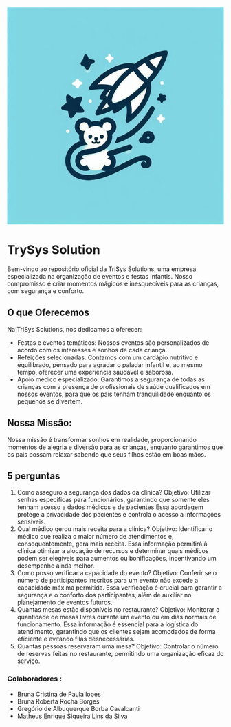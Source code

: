 <img src="/assests/img/logo.jpeg">

# TrySys Solution

Bem-vindo ao repositório oficial da TriSys Solutions, uma empresa especializada na organização de eventos e festas infantis. Nosso compromisso é criar momentos mágicos e inesquecíveis para as crianças, com segurança e conforto.


## O que Oferecemos 
Na TriSys Solutions, nos dedicamos a oferecer:

* Festas e eventos temáticos: Nossos eventos são personalizados de acordo com os interesses e sonhos de cada criança.
* Refeições selecionadas: Contamos com um cardápio nutritivo e equilibrado, pensado para agradar o paladar infantil e, ao mesmo tempo, oferecer uma experiência saudável e saborosa.
* Apoio médico especializado: Garantimos a segurança de todas as crianças com a presença de profissionais de saúde qualificados em nossos eventos, para que os pais tenham tranquilidade enquanto os pequenos se divertem.

## Nossa Missão:

Nossa missão é transformar sonhos em realidade, proporcionando momentos de alegria e diversão para as crianças, enquanto garantimos que os pais possam relaxar sabendo que seus filhos estão em boas mãos.


## 5 perguntas 
1. Como asseguro a segurança dos dados da clínica?
Objetivo: Utilizar senhas específicas para funcionários, garantindo que somente eles tenham acesso a dados médicos e de pacientes.Essa abordagem protege a privacidade dos pacientes e controla o acesso a informações sensíveis.
2. Qual médico gerou mais receita para a clínica?
Objetivo: Identificar o médico que realiza o maior número de atendimentos e, consequentemente, gera mais receita. Essa informação permitirá à clínica otimizar a alocação de recursos e determinar quais médicos podem ser elegíveis para aumentos ou bonificações, incentivando um desempenho ainda melhor.
3. Como posso verificar a capacidade do evento?
Objetivo: Conferir se o número de participantes inscritos para um evento não excede a capacidade máxima permitida. Essa verificação é crucial para garantir a segurança e o conforto dos participantes, além de auxiliar no planejamento de eventos futuros.
4. Quantas mesas estão disponíveis no restaurante?
Objetivo: Monitorar a quantidade de mesas livres durante um evento ou em dias normais de funcionamento. Essa informação é essencial para a logística do atendimento, garantindo que os clientes sejam acomodados de forma eficiente e evitando filas desnecessárias.
5. Quantas pessoas reservaram uma mesa?
Objetivo: Controlar o número de reservas feitas no restaurante, permitindo uma organização eficaz do serviço.

### Colaboradores :
*  Bruna Cristina de Paula lopes
* Bruna Roberta Rocha Borges
* Gregório de Albuquerque Borba Cavalcanti
* Matheus Enrique Siqueira Lins da Silva




